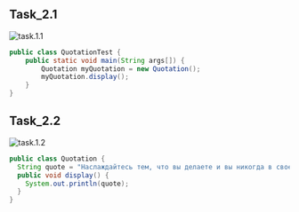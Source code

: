 ## Task_2.1

![task.1.1](https://github.com/ppc-ntu-khpi/35-first-lab-OlexandrBaranovskii/blob/master/Solution/Task_1.1.PNG "Task_2.1.png")

``` java
public class QuotationTest {
    public static void main(String args[]) {
        Quotation myQuotation = new Quotation();
        myQuotation.display();
    }
}
```

## Task_2.2

![task.1.2](https://github.com/ppc-ntu-khpi/35-first-lab-OlexandrBaranovskii/blob/master/Solution/Task_1.2.PNG "Task_.2.2.png")

``` java
public class Quotation {
  String quote = "Наслаждайтесь тем, что вы делаете и вы никогда в своей жизни не будете работать.";
  public void display() {
    System.out.println(quote);
  }
}
```
